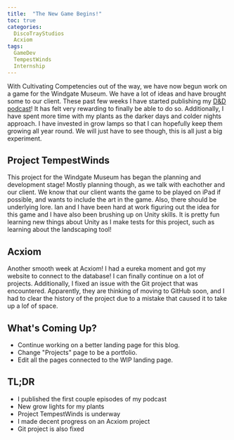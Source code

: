 ```yaml
---
title:  "The New Game Begins!"
toc: true
categories:
  DiscoTrayStudios
  Acxiom
tags:
  GameDev
  TempestWinds
  Internship
---
```


With Cultivating Competencies out of the way, we have now begun work on a game for the Windgate Museum.
We have a lot of ideas and have brought some to our client.
These past few weeks I have started publishing my [D&D podcast](https://anchor.fm/drunkards-n-dimwits)!
It has felt very rewarding to finally be able to do so.
Additionally, I have spent more time with my plants as the darker days and colder nights approach.
I have invested in grow lamps so that I can hopefully keep them growing all year round.
We will just have to see though, this is all just a big experiment.

## Project TempestWinds

This project for the Windgate Museum has began the planning and development stage!
Mostly planning though, as we talk with eachother and our client.
We know that our client wants the game to be played on iPad if possible, and wants to include the art in the game.
Also, there should be underlying lore.
Ian and I have been hard at work figuring out the idea for this game and I have also been brushing up on Unity skills.
It is pretty fun learning new things about Unity as I make tests for this project, such as learning about the landscaping tool!

## Acxiom

Another smooth week at Acxiom! I had a eureka moment and got my website to connect to the database!
I can finally continue on a lot of projects.
Additionally, I fixed an issue with the Git project that was encountered.
Apparently, they are thinking of moving to GitHub soon, and I had to clear the history of the project due to a mistake that caused it to take up a lof of space. 

## What's Coming Up?

- Continue working on a better landing page for this blog.
- Change "Projects" page to be a portfolio.
- Edit all the pages connected to the WIP landing page.

## TL;DR

- I published the first couple episodes of my podcast
- New grow lights for my plants
- Project TempestWinds is underway
- I made decent progress on an Acxiom project
- Git project is also fixed